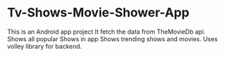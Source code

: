 # Tv-Shows-Movie-Shower-App
This is an Android app project
It fetch the data from TheMovieDb  api.
Shows all popular Shows in app
Shows trending shows and movies.
Uses volley library for backend.
